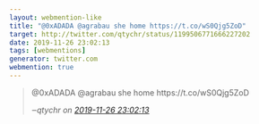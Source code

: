 ```yaml
---
layout: webmention-like
title: "@0xADADA @agrabau she home https://t.co/wS0Qjg5ZoD"
target: http://twitter.com/qtychr/status/1199506771666227202
date: 2019-11-26 23:02:13
tags: [webmentions]
generator: twitter.com
webmention: true
---
```




<blockquote class="external-citation">
  <p>
    @0xADADA @agrabau she home https://t.co/wS0Qjg5ZoD
  </p>
  <cite>‒<span class="p-author p-name">qtychr</span>
    on
    <a href="http://twitter.com/qtychr/status/1199506771666227202" rel="external nofollow" target="_blank">2019-11-26 23:02:13</a>
  </cite>
</blockquote>



